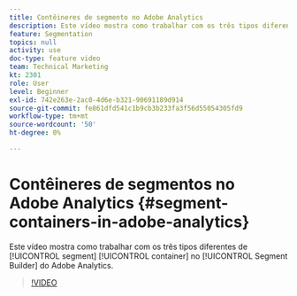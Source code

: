```yaml
---
title: Contêineres de segmento no Adobe Analytics
description: Este vídeo mostra como trabalhar com os três tipos diferentes de contêiner de segmento no Construtor de segmento do Adobe Analytics.
feature: Segmentation
topics: null
activity: use
doc-type: feature video
team: Technical Marketing
kt: 2301
role: User
level: Beginner
exl-id: 742e263e-2ac0-4d6e-b321-90691189d914
source-git-commit: fe861dfd541c1b9cb3b233fa3f56d55054305fd9
workflow-type: tm+mt
source-wordcount: '50'
ht-degree: 0%

---
```


#   Contêineres de segmentos no Adobe Analytics {#segment-containers-in-adobe-analytics}

Este vídeo mostra como trabalhar com os três tipos diferentes de [!UICONTROL segment] [!UICONTROL container] no [!UICONTROL Segment Builder] do Adobe Analytics.

>[!VIDEO](https://video.tv.adobe.com/v/25401/?quality=12)

